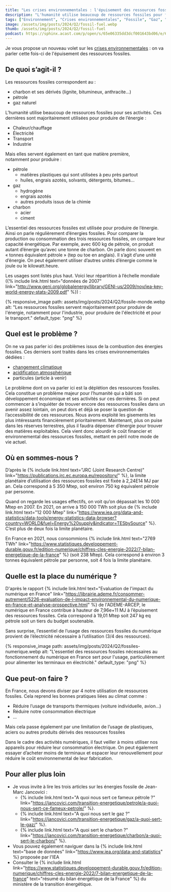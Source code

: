 ```yaml
---
title: "Les crises environnementales : l'épuisement des ressources fossiles"
description: "L'humanité utilise beaucoup de ressources fossiles pour fonctionner et ces dernières sont de plus en plus difficile à extraire !"
tags: ["Environnement", "Crises environnementales", "Fossile", "Gaz", "Pétrole", "Charbon"]
image: /assets/img/posts/2024/Q2/fossil-fuel.webp
thumb: /assets/img/posts/2024/Q2/fossil-fuel
podcast: https://sphinx.acast.com/p/open/s/65e06335dd3dcf001643bd06/e/6630ba75224e900013aeca9a/media.mp3
---
```


Je vous propose un nouveau volet sur les [crises environnementales](/blog/2024/01/16/crises-environnementales) : on va parler cette fois-ci de l'épuisement des ressources fossiles.

## De quoi s’agit-il ?

Les ressources fossiles correspondent au :

- charbon et ses dérivés (lignite, bitumineux, anthracite…)
- pétrole 
- gaz naturel

L’humanité utilise beaucoup de ressources fossiles pour ses activités. Ces dernières sont majoritairement utilisées pour produire de l’énergie :
- Chaleur/chauffage
- Électricité
- Transport
- Industrie

Mais elles servent également en tant que matière première, notamment pour produire :

- pétrole
  - matières plastiques qui sont utilisées à peu près partout
  - huiles, engrais azotés, solvants, détergents, bitumes…
- gaz
  - hydrogène
  - engrais azotés
  - autres produits issus de la chimie
- charbon
  - acier
  - ciment

L’essentiel des ressources fossiles est utilisée pour produire de l’énergie. Ainsi on parle régulièrement d’énergies fossiles. Pour comparer la production ou consommation des trois ressources fossiles, on compare leur capacité énergétique.
Par exemple, avec 600 kg de pétrole, on produit autant d’énergie qu’avec une tonne de charbon. On parle donc souvent en « tonnes équivalent pétrole » (tep ou toe en anglais). Il s’agit d’une unité d’énergie. On peut également utiliser d’autres unités d’énergie comme le joule ou le kilowatt.heure.

Les usages sont listés plus haut. Voici leur répartition à l’échelle mondiale ({% include link.html text="données de 2007" link="http://www.geni.org/globalenergy/library/GENI-us/2009/nov/iea-key-world-energy-stats-2009.pdf" %}) :

{% responsive_image 
  path: assets/img/posts/2024/Q2/fossile-monde.webp 
  alt: "Les ressources fossiles servent majoritairement pour produire de l'énergie, notamment pour l'industrie, pour produire de l'électricité et pour le transport." 
  default_type: "png"
%}

## Quel est le problème ?

On ne va pas parler ici des problèmes issus de la combustion des énergies fossiles. Ces derniers sont traités dans les crises environnementales dédiées :

- [changement climatique](/blog/2024/05/15/changement-climatique)
- [acidification atmosphérique](/blog/2024/03/05/acidification.html)
- particules (article à venir)

Le problème dont on va parler ici est la déplétion des ressources fossiles. Cela constitue un problème majeur pour l’humanité qui a bâti son développement économique et ses activités sur ces dernières. 
Si on peut commencer à s’inquiéter de trouver encore des ressources fossiles dans un avenir assez lointain, on peut dors et déjà se poser la question de l’accessibilité de ces ressources.
Nous avons exploité les gisements les plus intéressants financièrement prioritairement. Maintenant, plus on puise dans les réserves terrestres, plus il faudra dépenser d’énergie pour trouver des matières exploitables.
Cela vient donc alourdir le coût financier et environnemental des ressources fossiles, mettant en péril notre mode de vie actuel.

## Où en sommes-nous ?

D’après le {% include link.html text="JRC (Joint Research Centre)" link="https://publications.jrc.ec.europa.eu/repository/" %}, la limite planétaire d’utilisation des ressources fossiles est fixée à 2,24E14 MJ par an. Cela correspond à 5 350 Mtep, soit environ 750 kg équivalent pétrole par personne.

Quand on regarde les usages effectifs, on voit qu’on dépassait les 10 000 Mtep en 2007. En 2021, on arrive à 150 000 TWh soit plus de {% include link.html text="12 000 Mtep" link="https://www.iea.org/data-and-statistics/data-tools/energy-statistics-data-browser?country=WORLD&fuel=Energy%20supply&indicator=TESbySource" %}. C’est plus de deux fois la limite planétaire.

En France en 2021, nous consommions {% include link.html text="2769 TWh" link="https://www.statistiques.developpement-durable.gouv.fr/edition-numerique/chiffres-cles-energie-2022/7-bilan-energetique-de-la-france" %} (soit 238 Mtep). Cela correspond à environ 3 tonnes équivalent pétrole par personne, soit 4 fois la limite planétaire.

## Quelle est la place du numérique ?

D'après le rapport {% include link.html text="Evaluation de l'impact du numérique en France" link="https://librairie.ademe.fr/consommer-autrement/5226-evaluation-de-l-impact-environnemental-du-numerique-en-france-et-analyse-prospective.html" %} de l'ADEME-ARCEP, le numérique en France contribue à hauteur de 7,96e+11 MJ à l’épuisement des ressources fossiles. Cela correspond à 19,01 Mtep soit 247 kg eq pétrole soit un tiers du budget soutenable.

Sans surprise, l’essentiel de l’usage des ressources fossiles du numérique provient de l’électricité nécessaire à l’utilisation (3/4 des ressources). 

{% responsive_image 
  path: assets/img/posts/2024/Q2/fossiles-numerique.webp 
  alt: "L'essentiel des ressources fossiles nécessaires au fonctionnement du numérique en France sert pour l'usage, particulièrement pour alimenter les terminaux en électricité." 
  default_type: "png"
%}

## Que peut-on faire ?

En France, nous devons diviser par 4 notre utilisation de ressources fossiles. Cela reprend les bonnes pratiques liées au climat comme :
- Réduire l’usage de transports thermiques (voiture individuelle, avion…)
- Réduire notre consommation électrique
- ...

Mais cela passe également par une limitation de l’usage de plastiques, aciers ou autres produits dérivés des ressources fossiles

Dans le cadre des activités numériques, il faut veiller à moins utiliser nos appareils pour réduire leur consommation électrique. On peut également essayer d’acheter moins de terminaux et espacer leur renouvellement pour réduire le coût environnemental de leur fabrication.

## Pour aller plus loin

- Je vous invite à lire les trois articles sur les énergies fossile de Jean-Marc Jancovici :
  - {% include link.html text="A quoi nous sert ce fameux pétrole ?" link="https://jancovici.com/transition-energetique/petrole/a-quoi-nous-sert-ce-fameux-petrole/" %}.
  - {% include link.html text="A quoi nous sert le gaz ?" link="https://jancovici.com/transition-energetique/gaz/a-quoi-sert-le-gaz/" %}.
  - {% include link.html text="A quoi sert le charbon ?" link="https://jancovici.com/transition-energetique/charbon/a-quoi-sert-le-charbon/" %}.
- Vous pouvez également naviguer dans la {% include link.html text="base de données" link="https://www.iea.org/data-and-statistics" %} proposée par l'IEA
- Consulter le {% include link.html link="https://www.statistiques.developpement-durable.gouv.fr/edition-numerique/chiffres-cles-energie-2022/7-bilan-energetique-de-la-france" text="résumé du bilan énergétique de la France" %} du ministère de la transition énergétique.